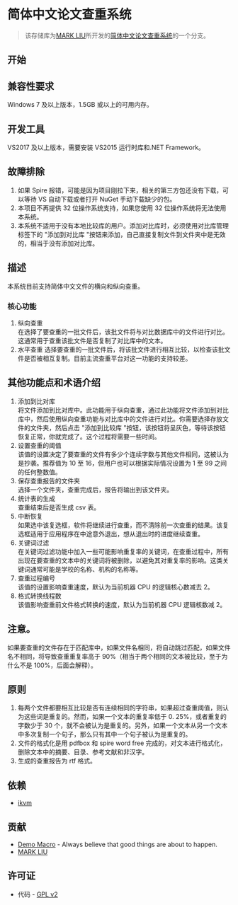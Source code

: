 ﻿# 简体中文论文查重系统

> 该存储库为[MARK LIU](https://github.com/tianlian0)所开发的[简体中文论文查重系统](https://github.com/tianlian0/paper_checking_system)的一个分支。

## 开始

## 兼容性要求

Windows 7 及以上版本，1.5GB 或以上的可用内存。

## 开发工具

VS2017 及以上版本，需要安装 VS2015 运行时库和.NET Framework。

## 故障排除

1. 如果 Spire 报错，可能是因为项目刚拉下来，相关的第三方包还没有下载，可以等待 VS 自动下载或者打开 NuGet 手动下载缺少的包。
2. 本项目不再提供 32 位操作系统支持，如果您使用 32 位操作系统将无法使用本系统。
3. 本系统不适用于没有本地比较库的用户。添加对比库时，必须使用对比库管理标签下的 "添加到对比库 "按钮来添加，自己直接复制文件到文件夹中是无效的，相当于没有添加对比库。

## 描述

本系统目前支持简体中文文件的横向和纵向查重。

### 核心功能

1. 纵向查重  
   在选择了要查重的一批文件后，该批文件将与对比数据库中的文件进行对比。这通常用于查重该批文件是否复制了对比库中的文本。
2. 水平查重
   选择要查重的一批文件后，将该批文件进行相互比较，以检查该批文件是否被相互复制。目前主流查重平台对这一功能的支持较差。

## 其他功能点和术语介绍

1. 添加到比对库  
   将文件添加到比对库中。此功能用于纵向查重，通过此功能将文件添加到对比库中，然后使用纵向查重功能与对比库中的文件进行对比。你需要选择存放文件的文件夹，然后点击 "添加到比较库 "按钮，该按钮将呈灰色，等待该按钮恢复正常，你就完成了。这个过程将需要一些时间。
2. 设置查重的阈值  
   该值的设置决定了要查重的文件有多少个连续字数与其他文件相同，这被认为是抄袭。推荐值为 10 至 16，但用户也可以根据实际情况设置为 1 至 99 之间的任何整数值。
3. 保存查重报告的文件夹  
   选择一个文件夹，查重完成后，报告将输出到该文件夹。
4. 统计表的生成  
   查重结束后是否生成 csv 表。
5. 中断恢复  
   如果选中该复选框，软件将继续进行查重，而不清除前一次查重的结果。该复选框适用于应用程序在中途意外退出，想从退出时的进度继续查重。
6. 关键词过滤  
   在关键词过滤功能中加入一些可能影响重复率的关键词，在查重过程中，所有出现在要查重的文本中的关键词将被删除，以避免其对重复率的影响。这类关键词通常可能是学校的名称、机构的名称等。
7. 查重过程编号  
   该值的设置影响查重速度，默认为当前机器 CPU 的逻辑核心数减去 2。
8. 格式转换线程数  
   该值影响查重前文件格式转换的速度，默认为当前机器 CPU 逻辑核数减 2。

## 注意。

如果要查重的文件存在于匹配库中，如果文件名相同，将自动跳过匹配，如果文件名不相同，将导致查重重复率高于 90%（相当于两个相同的文本被比较，至于为什么不是 100%，后面会解释）。

## 原则

1. 每两个文件都要相互比较是否有连续相同的字符串，如果超过查重阈值，则认为这些词是重复的。然而，如果一个文本的重复率低于 0. 25%，或者重复的字数少于 30 个，就不会被认为是重复的。另外，如果一个文本从另一个文本中多次复制一个句子，那么只有其中一个句子被认为是重复的。
2. 文件的格式化是用 pdfbox 和 spire word free 完成的，对文本进行格式化，删除文本中的摘要、目录、参考文献和非汉字。
3. 生成的查重报告为 rtf 格式。

## 依赖

- [ikvm](https://github.com/tianlian0/ikvm)

## 贡献

- [Demo Macro](https://github.com/DemoMacro) - Always believe that good things are about to happen.
- [MARK LIU](https://github.com/tianlian0)

## 许可证

- 代码 - [GPL v2](LICENSE)
